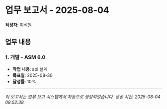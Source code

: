 # 업무 보고서 - 2025-08-04

**작성자**: 이석원

## 업무 내용

### 1. 개발 - ASM 6.0

- **작업 내용**: api 설계
- **목표일**: 2025-08-30
- **달성률**: 10%

---

*이 보고서는 업무 보고 시스템에서 자동으로 생성되었습니다.*
*생성 시간: 2025-08-04 08:52:38*
